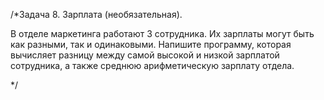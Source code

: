/*Задача 8. Зарплата (необязательная).

В отделе маркетинга работают 3 сотрудника. Их зарплаты могут быть как разными, так и одинаковыми. 
Напишите программу, которая вычисляет разницу между самой высокой и низкой зарплатой сотрудника, 
а также среднюю арифметическую зарплату отдела.


*/